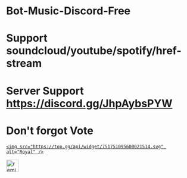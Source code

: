 # Bot-Music-Discord-Free
# Support soundcloud/youtube/spotify/href-stream
# Server Support https://discord.gg/JhpAybsPYW
# Don't forgot Vote <a href="https://top.gg/bot/751751095600021514">
    <img src="https://top.gg/api/widget/751751095600021514.svg" alt="Royal" />
</a>
<!-- Remix Button -->
<a href="https://glitch.com/edit/?utm_content=project_garnet-peppered-hallway&utm_source=remix_this&utm_medium=button&utm_campaign=glitchButton#!/remix/garnet-peppered-hallway">
  <img src="https://cdn.glitch.com/2bdfb3f8-05ef-4035-a06e-2043962a3a13%2Fremix%402x.png?1513093958726" alt="remix this" height="33">
</a>
